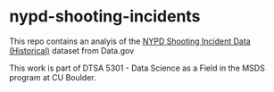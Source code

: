 # nypd-shooting-incidents

This repo contains an analyis of the [NYPD Shooting Incident Data (Historical)](https://catalog.data.gov/dataset/nypd-shooting-incident-data-historic) dataset from Data.gov

This work is part of DTSA 5301 - Data Science as a Field in the MSDS program at CU Boulder.
